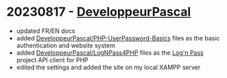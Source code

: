 # 20230817 - [DeveloppeurPascal](https://github.com/DeveloppeurPascal)

* updated FR/EN docs
* added [DeveloppeurPascal/PHP-UserPassword-Basics](https://github.com/DeveloppeurPascal/PHP-UserPassword-Basics) files as the basic authentication and website system
* added [DeveloppeurPascal/LogNPass4PHP](https://github.com/DeveloppeurPascal/LogNPass4PHP) files as the [Log'n Pass](https://lognpass.fr/) project API client for PHP
* edited the settings and added the site on my local XAMPP server
